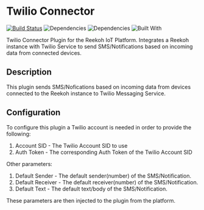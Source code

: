 # Twilio Connector
[![Build Status](https://travis-ci.org/Reekoh/twilio-connector.svg)](https://travis-ci.org/Reekoh/twilio-connector)
![Dependencies](https://img.shields.io/david/Reekoh/twilio-connector.svg)
![Dependencies](https://img.shields.io/david/dev/Reekoh/twilio-connector.svg)
![Built With](https://img.shields.io/badge/built%20with-gulp-red.svg)

Twilio Connector Plugin for the Reekoh IoT Platform. Integrates a Reekoh instance with Twilio Service to send SMS/Notifications based on incoming data from connected devices.

## Description
This plugin sends SMS/Nofications based on incoming data from devices connected to the Reekoh instance to Twilio Messaging Service.

## Configuration
To configure this plugin a Twilio account is needed in order to provide the following:

1. Account SID - The Twilio Account SID to use
2. Auth Token -  The corresponding Auth Token of the Twilio Account SID

Other parameters:
1. Default Sender - The default sender(number) of the SMS/Notification.
2. Default Receiver - The default receiver(number) of the SMS/Notification.
3. Default Text - The default text/body of the SMS/Notification.

These parameters are then injected to the plugin from the platform.